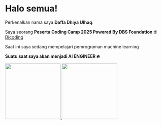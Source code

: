 # Halo semua! 

Perkenalkan nama saya **Daffa Dhiya Ulhaq**.<br>

Saya seorang **Peserta Coding Camp 2025 Powered By DBS Foundation** di [Dicoding](https://www.dicoding.com/).<br>

Saat ini saya sedang mempelajari pemrograman machine learning

**Suatu saat saya akan menjadi AI ENGINEER 🔥**

<p align="left">
<a href="https://github.com/penuliscode">
  <img height="180em" src="https://github-readme-stats-eight-theta.vercel.app/api?username=penuliscode&show_icons=true&theme=algolia&include_all_commits=true&count_private=true"/>
  <img height="180em" src="https://github-readme-stats-eight-theta.vercel.app/api/top-langs/?username=penuliscode&layout=compact&theme=algolia"/>
</a>
</p>
